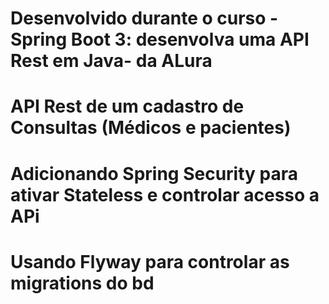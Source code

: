 # Desenvolvido durante o curso -Spring Boot 3: desenvolva uma API Rest em Java- da ALura #

# API Rest de um cadastro de Consultas (Médicos e pacientes) #

# Adicionando Spring Security para ativar Stateless e controlar acesso a APi #

# Usando Flyway para controlar as migrations do bd #

